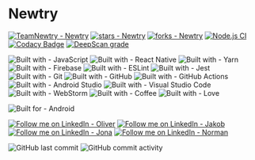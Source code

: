 # Newtry
[![TeamNewtry - Newtry](https://img.shields.io/static/v1?label=TeamNewtry&message=Newtry&color=blue&logo=github)](https://github.com/TeamNewtry/Newtry "Go to GitHub repo")
[![stars - Newtry](https://img.shields.io/github/stars/TeamNewtry/Newtry?style=social)](https://github.com/TeamNewtry/Newtry)
[![forks - Newtry](https://img.shields.io/github/forks/TeamNewtry/Newtry?style=social)](https://github.com/TeamNewtry/Newtry)
[![Node.js CI](https://github.com/TeamNewtry/Newtry/actions/workflows/ci.yml/badge.svg)](https://github.com/TeamNewtry/Newtry/actions/workflows/ci.yml)
[![Codacy Badge](https://app.codacy.com/project/badge/Grade/4f17db315b4247d7ad9d232d2902f9b8)](https://www.codacy.com/gh/TeamNewtry/Newtry/dashboard?utm_source=github.com&amp;utm_medium=referral&amp;utm_content=TeamNewtry/Newtry&amp;utm_campaign=Badge_Grade)
[![DeepScan grade](https://deepscan.io/api/teams/17820/projects/21155/branches/599182/badge/grade.svg)](https://deepscan.io/dashboard#view=project&tid=17820&pid=21155&bid=599182)

![Built with - JavaScript](https://img.shields.io/badge/Built_with-JavaScript-f7df1e.svg?style=flat&logo=javascript&logoColor=%23F7DF1E&)
![Built with - React Native](https://img.shields.io/badge/Built_with-React_Native-66d2f0.svg?style=flat&logo=react&logoColor=%2361DAFB)
![Built with - Yarn](https://img.shields.io/badge/Built_with-Yarn-%232C8EBB.svg?style=flat&logo=yarn&logoColor=white)
![Built with - Firebase](https://img.shields.io/badge/Built_with-Firebase-%23039BE5.svg?style=flat&logo=firebase)
![Built with - ESLint](https://img.shields.io/badge/Built_with-ESLint-4B3263?style=flat&logo=eslint&logoColor=white)
![Built with - Jest](https://img.shields.io/badge/Built_with-Jest-%23C21325?style=flat&logo=jest&logoColor=white)
![Built with - Git](https://img.shields.io/badge/Built_with-Git-%23F05033.svg?style=flat&logo=git&logoColor=white)
![Built with - GitHub](https://img.shields.io/badge/Built_with-GitHub-%23121011.svg?style=flat&logo=github&logoColor=white)
![Built with - GitHub Actions](https://img.shields.io/badge/Built_with-GitHub%20Actions-%232671E5.svg?style=flat&logo=githubactions&logoColor=white)
![Built with - Android Studio](https://img.shields.io/badge/Bulit_with-Android%20Studio-3DDC84.svg?style=flat&logo=android-studio&logoColor=white)
![Built with - Visual Studio Code](https://img.shields.io/badge/Built_with-Visual%20Studio%20Code-0078d7.svg?style=flat&logo=visual-studio-code&logoColor=white)
![Built with - WebStorm](https://img.shields.io/badge/Built_with-WebStorm-143?style=flat&logo=webstorm&logoColor=white&color=black)
![Built with - Coffee](https://img.shields.io/badge/Built_with-Coffee-2F2625?logo=Coffeescript)
![Built with - Love](https://img.shields.io/badge/Built_with-Love-E71D29?logo=Undertale)

![Built for - Android](https://img.shields.io/badge/Built_for-Android-3DDC84?style=flat&logo=android&logoColor=white)

[![Follow me on LinkedIn - Oliver](https://img.shields.io/badge/Follow_me_on_LinkedIn-Oliver-0A66C2?logo=linkedin)](https://www.linkedin.com/in/oliver-schirmer/)
[![Follow me on LinkedIn - Jakob](https://img.shields.io/badge/Follow_me_on_LinkedIn-Jakob-0A66C2?logo=linkedin)](https://www.linkedin.com/in/jakob-braun-07a893235/)
[![Follow me on LinkedIn - Jona](https://img.shields.io/badge/Follow_me_on_LinkedIn-Jona-0A66C2?logo=linkedin)](https://www.linkedin.com/in/jona-kuhn-673050239/)
[![Follow me on LinkedIn - Norman](https://img.shields.io/badge/Follow_me_on_LinkedIn-Norman-0A66C2?logo=linkedin)](https://www.linkedin.com/in/norman-reimer-658b511b5/)

![GitHub last commit](https://img.shields.io/github/last-commit/TeamNewtry/Newtry)
![GitHub commit activity](https://img.shields.io/github/commit-activity/m/TeamNewtry/Newtry)
